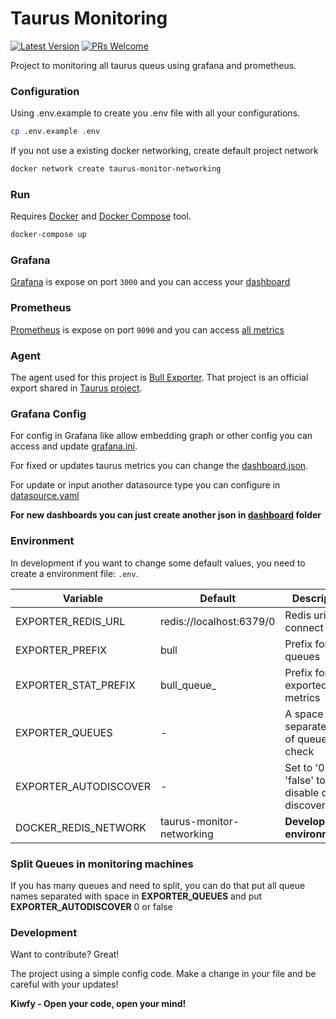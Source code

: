 # Taurus Monitoring

[![Latest Version](https://img.shields.io/github/v/release/kiwfy/taurus-monitoring.svg?style=flat-square)](https://github.com/kiwfy/taurus-monitoring/releases)
[![PRs Welcome](https://img.shields.io/badge/PRs-welcome-brightgreen.svg?style=flat-square)](http://makeapullrequest.com)

Project to monitoring all taurus queus using grafana and prometheus.

### Configuration

Using .env.example to create you .env file with all your configurations.

```sh
cp .env.example .env
```

If you not use a existing docker networking, create default project network

```sh
docker network create taurus-monitor-networking
```

### Run

Requires [Docker](https://www.docker.com/get-started) and [Docker Compose](https://docs.docker.com/compose/install/) tool.

```sh
docker-compose up
```

### Grafana

[Grafana](https://grafana.com/) is expose on port `3000` and you can access your [dashboard](http://localhost:3000/)

### Prometheus

[Prometheus](https://prometheus.io/) is expose on port `9090` and you can access [all metrics](http://localhost:9090/)

### Agent

The agent used for this project is [Bull Exporter](https://github.com/kiwfy/taurus-exporter). That project is an official export shared in [Taurus project](https://github.com/kiwfy/taurus-queue).

### Grafana Config

For config in Grafana like allow embedding graph or other config you can access and update [grafana.ini](https://github.com/kiwfy/taurus-monitoring/blob/master/grafana/grafana.ini).

For fixed or updates taurus metrics you can change the [dashboard.json](https://github.com/kiwfy/taurus-monitoring/blob/master/grafana/dashboards/dashboard.json).

For update or input another datasource type you can configure in [datasource.yaml](https://github.com/kiwfy/taurus-monitoring/blob/master/grafana/provisioning/datasources/datasource.yaml)

**For new dashboards you can just create another json in [dashboard](https://github.com/kiwfy/taurus-monitoring/tree/master/grafana/dashboards) folder**

### Environment

In development if you want to change some default values, you need to create a environment file: `.env`.

| Variable              | Default                  | Description                                     |
|-----------------------|--------------------------|-------------------------------------------------|
| EXPORTER_REDIS_URL    | redis://localhost:6379/0 | Redis uri to connect                            |
| EXPORTER_PREFIX       | bull                     | Prefix for queues                               |
| EXPORTER_STAT_PREFIX  | bull_queue_              | Prefix for exported metrics                     |
| EXPORTER_QUEUES       | -                        | A space separated list of queues to check       |
| EXPORTER_AUTODISCOVER | -                        | Set to '0' or 'false' to disable queue discovery|
| DOCKER_REDIS_NETWORK  | taurus-monitor-networking| **Developement environment**                    |

### Split Queues in monitoring machines

If you has many queues and need to split, you can do that put all queue names separated with space in **EXPORTER_QUEUES** and put **EXPORTER_AUTODISCOVER** 0 or false

### Development

Want to contribute? Great!

The project using a simple config code.
Make a change in your file and be careful with your updates!

**Kiwfy - Open your code, open your mind!**
